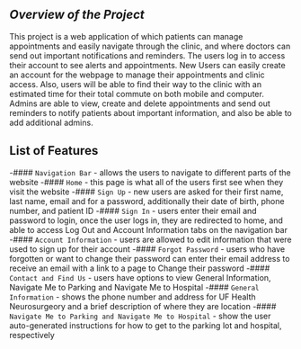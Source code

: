 ## _**Overview of the Project**_
This project is a web application of which patients can manage appointments and easily navigate through the clinic, and where doctors can send out important notifications and reminders. The users log in to access their account to see alerts and appointments. New Users can easily create an account for the webpage to manage their appointments and clinic access. Also, users will be able to find their way to the clinic with an estimated time for their total commute on both mobile and computer. Admins are able to view, create and delete appointments and send out reminders to notify patients about important information, and also be able to add additional admins.

## List of Features
-#### `Navigation Bar` - allows the users to navigate to different parts of the website
-#### `Home` - this page is what all of the users first see when they visit the website
-#### `Sign Up` - new users are asked for their first name, last name, email and for a password, additionally their date of birth, phone number, and patient ID
-#### `Sign In` - users enter their email and password to login, once the user logs in, they are redirected to home, and able to access Log Out and Account Information tabs on the navigation bar
-#### `Account Information` - users are allowed to edit information that were used to sign up for their account
-#### `Forgot Password` - users who have forgotten or want to change their password can enter their email address to receive an email with a link to a page to Change their password
-#### `Contact and Find Us` - users have options to view General Information, Navigate Me to Parking and Navigate Me to Hospital
    -#### `General Information` - shows the phone number and address for UF Health Neurosurgeory and a brief description of where they are location
    -#### `Navigate Me to Parking and Navigate Me to Hospital` - show the user auto-generated instructions for how to get to the parking lot and hospital, respectively
    
    



